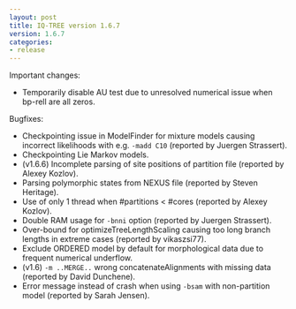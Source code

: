 ```yaml
---
layout: post
title: IQ-TREE version 1.6.7
version: 1.6.7
categories: 
- release
---
```


Important changes:

* Temporarily disable AU test due to unresolved numerical issue when bp-rell are all zeros.

Bugfixes:

* Checkpointing issue in ModelFinder for mixture models causing incorrect likelihoods with e.g. `-madd C10` (reported by Juergen Strassert).
* Checkpointing Lie Markov models.
* (v1.6.6) Incomplete parsing of site positions of partition file (reported by Alexey Kozlov).
* Parsing polymorphic states from NEXUS file (reported by Steven Heritage).
* Use of only 1 thread when #partitions < #cores (reported by Alexey Kozlov).
* Double RAM usage for `-bnni` option (reported by Juergen Strassert).
* Over-bound for optimizeTreeLengthScaling causing too long branch lengths in extreme cases (reported by vikaszsi77).
* Exclude ORDERED model by default for morphological data due to frequent numerical underflow.
* (v1.6) `-m ..MERGE..` wrong concatenateAlignments with missing data (reported by David Dunchene).
* Error message instead of crash when using `-bsam` with non-partition model (reported by Sarah Jensen).
